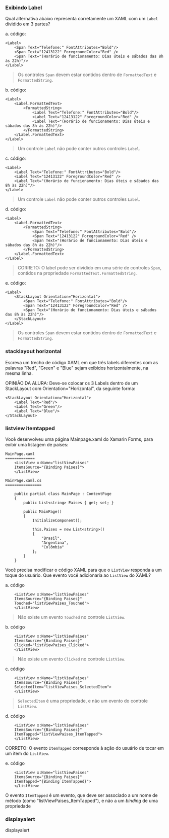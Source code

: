﻿### Exibindo Label ###

Qual alternativa abaixo representa corretamente um XAML 
com um `Label` dividido em 3 partes?

a. código:
```
<Label>
    <Span Text="Telefone:" FontAttributes="Bold"/>
    <Span Text="12413122" ForegroundColor="Red" />
    <Span Text="(Horário de funcionamento: Dias úteis e sábados das 8h às 22h)"/>
</Label>
```

> Os controles `Span` devem estar contidos dentro de
> `FormattedText` e `FormattedString`.

b. código:

```
<Label>
    <Label.FormattedText>
        <FormattedString>
            <Label Text="Telefone:" FontAttributes="Bold"/>
            <Label Text="12413122" ForegroundColor="Red" />
            <Label Text="(Horário de funcionamento: Dias úteis e sábados das 8h às 22h)"/>
        </FormattedString>
    </Label.FormattedText>
</Label>
```

> Um controle `Label` não pode conter outros controles
> `Label`.

c. código:
```
<Label>
    <Label Text="Telefone:" FontAttributes="Bold"/>
    <Label Text="12413122" ForegroundColor="Red" />
    <Label Text="(Horário de funcionamento: Dias úteis e sábados das 8h às 22h)"/>
</Label>
```

> Um controle `Label` não pode conter outros controles
> `Label`.

d. código:
```
<Label>
    <Label.FormattedText>
        <FormattedString>
            <Span Text="Telefone:" FontAttributes="Bold"/>
            <Span Text="12413122" ForegroundColor="Red" />
            <Span Text="(Horário de funcionamento: Dias úteis e sábados das 8h às 22h)"/>
        </FormattedString>
    </Label.FormattedText>
</Label>
```

> CORRETO:
> O label pode ser dividido em uma série de controles `Span`, contidos
> na propriedade `FormattedText.FormattedString`.
> 

e. código:
```
<Label>
    <StackLayout Orientation="Horizontal">
        <Span Text="Telefone:" FontAttributes="Bold"/>
        <Span Text="12413122" ForegroundColor="Red" />
        <Span Text="(Horário de funcionamento: Dias úteis e sábados das 8h às 22h)"/>
    </StackLayout>
</Label>
```

> Os controles `Span` devem estar contidos dentro de
> `FormattedText` e `FormattedString`.


### stacklayout horizontal ###

Escreva um trecho de código XAML em que três labels
diferentes com as palavras "Red", "Green" e "Blue" sejam exibidos 
horizontalmente, na mesma linha.

OPINIÃO DA ALURA:
Deve-se colocar os 3 Labels dentro de um StackLayout com 
Orientation="Horizontal", da seguinte forma:

```
<StackLayout Orientation="Horizontal">
    <Label Text="Red"/>
    <Label Text="Green"/>
    <Label Text="Blue"/>
</StackLayout>
```

### listview itemtapped ###

Você desenvolveu uma página Mainpage.xaml
do Xamarin Forms, para exibir uma listagem de países:

```
MainPage.xaml
=============
    <ListView x:Name="listViewPaises" 
    ItemsSource="{Binding Paises}">
    </ListView>

MainPage.xaml.cs
================

    public partial class MainPage : ContentPage
    {
        public List<string> Paises { get; set; }

        public MainPage()
        {
            InitializeComponent();

            this.Paises = new List<string>()
            {
                "Brasil",
                "Argentina",
                "Colômbia"
            };
        }
    }
```

Você precisa modificar o código XAML para que o `ListView`
responda a um toque do usuário. Que evento você adicionaria
ao `ListView` do XAML?

a. código
```
    <ListView x:Name="listViewPaises" 
    ItemsSource="{Binding Paises}"
    Touched="listViewPaises_Touched">
    </ListView>
```
> Não existe um evento `Touched` no controle `ListView`.
> 

b. código
```
    <ListView x:Name="listViewPaises" 
    ItemsSource="{Binding Paises}"
    Clicked="listViewPaises_Clicked">
    </ListView>
```
> Não existe um evento `Clicked` no controle `ListView`.

c. código
```
    <ListView x:Name="listViewPaises" 
    ItemsSource="{Binding Paises}"
    SelectedItem="listViewPaises_SelectedItem">
    </ListView>
```
> `SelectedItem` é uma propriedade, e não um evento
> do controle `ListView`.

d. código
```
    <ListView x:Name="listViewPaises" 
    ItemsSource="{Binding Paises}"
    ItemTapped="listViewPaises_ItemTapped">
    </ListView>
```
CORRETO: O evento `ItemTapped` corresponde à ação do
usuário de tocar em um item do `ListView`.

e. código
```
    <ListView x:Name="listViewPaises" 
    ItemsSource="{Binding Paises}"
    ItemTapped="{Binding ItemTapped}">
    </ListView>
```
O evento `ItemTapped` é um evento, que deve ser associado
a um nome de método (como "listViewPaises_ItemTapped"),
e não a um _binding_ de uma propriedade

### displayalert ###

displayalert

